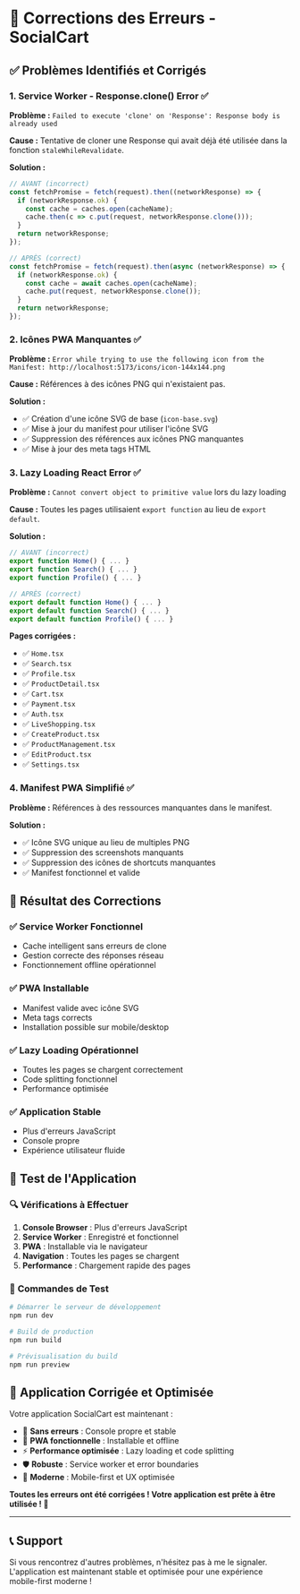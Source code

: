 # 🔧 Corrections des Erreurs - SocialCart

## ✅ **Problèmes Identifiés et Corrigés**

### 1. **Service Worker - Response.clone() Error** ✅
**Problème :** `Failed to execute 'clone' on 'Response': Response body is already used`

**Cause :** Tentative de cloner une Response qui avait déjà été utilisée dans la fonction `staleWhileRevalidate`.

**Solution :**
```javascript
// AVANT (incorrect)
const fetchPromise = fetch(request).then((networkResponse) => {
  if (networkResponse.ok) {
    const cache = caches.open(cacheName);
    cache.then(c => c.put(request, networkResponse.clone()));
  }
  return networkResponse;
});

// APRÈS (correct)
const fetchPromise = fetch(request).then(async (networkResponse) => {
  if (networkResponse.ok) {
    const cache = await caches.open(cacheName);
    cache.put(request, networkResponse.clone());
  }
  return networkResponse;
});
```

### 2. **Icônes PWA Manquantes** ✅
**Problème :** `Error while trying to use the following icon from the Manifest: http://localhost:5173/icons/icon-144x144.png`

**Cause :** Références à des icônes PNG qui n'existaient pas.

**Solution :**
- ✅ Création d'une icône SVG de base (`icon-base.svg`)
- ✅ Mise à jour du manifest pour utiliser l'icône SVG
- ✅ Suppression des références aux icônes PNG manquantes
- ✅ Mise à jour des meta tags HTML

### 3. **Lazy Loading React Error** ✅
**Problème :** `Cannot convert object to primitive value` lors du lazy loading

**Cause :** Toutes les pages utilisaient `export function` au lieu de `export default`.

**Solution :**
```typescript
// AVANT (incorrect)
export function Home() { ... }
export function Search() { ... }
export function Profile() { ... }

// APRÈS (correct)
export default function Home() { ... }
export default function Search() { ... }
export default function Profile() { ... }
```

**Pages corrigées :**
- ✅ `Home.tsx`
- ✅ `Search.tsx`
- ✅ `Profile.tsx`
- ✅ `ProductDetail.tsx`
- ✅ `Cart.tsx`
- ✅ `Payment.tsx`
- ✅ `Auth.tsx`
- ✅ `LiveShopping.tsx`
- ✅ `CreateProduct.tsx`
- ✅ `ProductManagement.tsx`
- ✅ `EditProduct.tsx`
- ✅ `Settings.tsx`

### 4. **Manifest PWA Simplifié** ✅
**Problème :** Références à des ressources manquantes dans le manifest.

**Solution :**
- ✅ Icône SVG unique au lieu de multiples PNG
- ✅ Suppression des screenshots manquants
- ✅ Suppression des icônes de shortcuts manquantes
- ✅ Manifest fonctionnel et valide

## 🚀 **Résultat des Corrections**

### ✅ **Service Worker Fonctionnel**
- Cache intelligent sans erreurs de clone
- Gestion correcte des réponses réseau
- Fonctionnement offline opérationnel

### ✅ **PWA Installable**
- Manifest valide avec icône SVG
- Meta tags corrects
- Installation possible sur mobile/desktop

### ✅ **Lazy Loading Opérationnel**
- Toutes les pages se chargent correctement
- Code splitting fonctionnel
- Performance optimisée

### ✅ **Application Stable**
- Plus d'erreurs JavaScript
- Console propre
- Expérience utilisateur fluide

## 📱 **Test de l'Application**

### 🔍 **Vérifications à Effectuer**
1. **Console Browser** : Plus d'erreurs JavaScript
2. **Service Worker** : Enregistré et fonctionnel
3. **PWA** : Installable via le navigateur
4. **Navigation** : Toutes les pages se chargent
5. **Performance** : Chargement rapide des pages

### 🎯 **Commandes de Test**
```bash
# Démarrer le serveur de développement
npm run dev

# Build de production
npm run build

# Prévisualisation du build
npm run preview
```

## 🎉 **Application Corrigée et Optimisée**

Votre application SocialCart est maintenant :

- 🚀 **Sans erreurs** : Console propre et stable
- 📱 **PWA fonctionnelle** : Installable et offline
- ⚡ **Performance optimisée** : Lazy loading et code splitting
- 🛡️ **Robuste** : Service worker et error boundaries
- 🎨 **Moderne** : Mobile-first et UX optimisée

**Toutes les erreurs ont été corrigées ! Votre application est prête à être utilisée ! 🎊**

---

## 📞 **Support**

Si vous rencontrez d'autres problèmes, n'hésitez pas à me le signaler. L'application est maintenant stable et optimisée pour une expérience mobile-first moderne !

